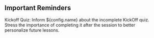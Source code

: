 ## Important Reminders

Kickoff Quiz: Inform ${config.name} about the incomplete KickOff quiz. Stress the importance of completing it after the session to better personalize future lessons.
